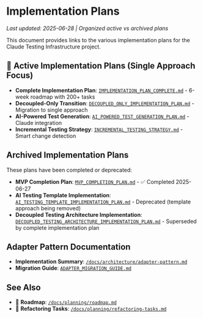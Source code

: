# Implementation Plans

*Last updated: 2025-06-28 | Organized active vs archived plans*

This document provides links to the various implementation plans for the Claude Testing Infrastructure project.

## 🚨 Active Implementation Plans (Single Approach Focus)
- **Complete Implementation Plan**: [`IMPLEMENTATION_PLAN_COMPLETE.md`](../../IMPLEMENTATION_PLAN_COMPLETE.md) - 6-week roadmap with 200+ tasks
- **Decoupled-Only Transition**: [`DECOUPLED_ONLY_IMPLEMENTATION_PLAN.md`](../../DECOUPLED_ONLY_IMPLEMENTATION_PLAN.md) - Migration to single approach
- **AI-Powered Test Generation**: [`AI_POWERED_TEST_GENERATION_PLAN.md`](../../AI_POWERED_TEST_GENERATION_PLAN.md) - Claude integration
- **Incremental Testing Strategy**: [`INCREMENTAL_TESTING_STRATEGY.md`](../../INCREMENTAL_TESTING_STRATEGY.md) - Smart change detection

## Archived Implementation Plans
These plans have been completed or deprecated:
- **MVP Completion Plan**: [`MVP_COMPLETION_PLAN.md`](../../MVP_COMPLETION_PLAN.md) - ✅ Completed 2025-06-27
- **AI Testing Template Implementation**: [`AI_TESTING_TEMPLATE_IMPLEMENTATION_PLAN.md`](../../AI_TESTING_TEMPLATE_IMPLEMENTATION_PLAN.md) - Deprecated (template approach being removed)
- **Decoupled Testing Architecture Implementation**: [`DECOUPLED_TESTING_ARCHITECTURE_IMPLEMENTATION_PLAN.md`](../../DECOUPLED_TESTING_ARCHITECTURE_IMPLEMENTATION_PLAN.md) - Superseded by complete implementation plan

## Adapter Pattern Documentation
- **Implementation Summary**: [`/docs/architecture/adapter-pattern.md`](../architecture/adapter-pattern.md)
- **Migration Guide**: [`ADAPTER_MIGRATION_GUIDE.md`](../../ADAPTER_MIGRATION_GUIDE.md)

## See Also
- 📖 **Roadmap**: [`/docs/planning/roadmap.md`](./roadmap.md)
- 📖 **Refactoring Tasks**: [`/docs/planning/refactoring-tasks.md`](./refactoring-tasks.md)